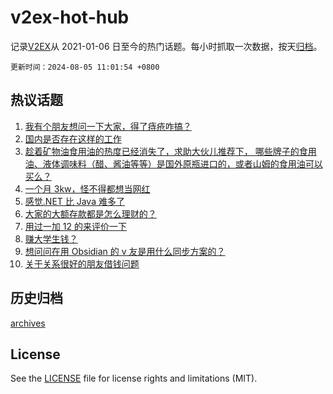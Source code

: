 # v2ex-hot-hub

 记录[V2EX](https://www.v2ex.com/)从 2021-01-06 日至今的热门话题。每小时抓取一次数据，按天[归档](archives)。

`更新时间：2024-08-05 11:01:54 +0800`

## 热议话题

1. [我有个朋友想问一下大家，得了痔疮咋搞？](https://www.v2ex.com/t/1062509)
1. [国内是否存在这样的工作](https://www.v2ex.com/t/1062361)
1. [趁着矿物油食用油的热度已经消失了，求助大伙儿推荐下，
哪些牌子的食用油、液体调味料（醋、酱油等等）是国外原瓶进口的，或者山姆的食用油可以买么？](https://www.v2ex.com/t/1062503)
1. [一个月 3kw，怪不得都想当网红](https://www.v2ex.com/t/1062458)
1. [感觉.NET 比 Java 难多了](https://www.v2ex.com/t/1062446)
1. [大家的大额存款都是怎么理财的？](https://www.v2ex.com/t/1062396)
1. [用过一加 12 的来评价一下](https://www.v2ex.com/t/1062421)
1. [赚大学生钱？](https://www.v2ex.com/t/1062493)
1. [想问问在用 Obsidian 的 v 友是用什么同步方案的？](https://www.v2ex.com/t/1062428)
1. [关于关系很好的朋友借钱问题](https://www.v2ex.com/t/1062535)

## 历史归档

[archives](archives)

## License

See the [LICENSE](LICENSE) file for license rights and limitations (MIT).
